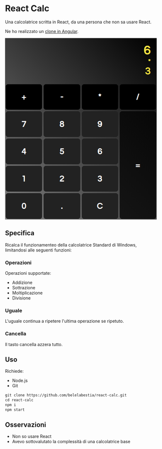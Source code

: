 # React Calc

Una calcolatrice scritta in React, da una persona che non sa usare React.

Ne ho realizzato un [clone in Angular](https://github.com/belelabestia/calc-ng).

![Screenshot](./screenshot.png)

## Specifica

Ricalca il funzionamenteo della calcolatrice Standard di Windows, limitandosi alle seguenti funzioni:

### Operazioni

Operazioni supportate:

- Addizione
- Sottrazione
- Moltiplicazione
- Divisione

### Uguale

L'uguale continua a ripetere l'ultima operazione se ripetuto.

### Cancella

Il tasto cancella azzera tutto.

## Uso

Richiede:

- Node.js
- Git

```
git clone https://github.com/belelabestia/react-calc.git
cd react-calc
npm i
npm start
```

## Osservazioni

- Non so usare React
- Avevo sottovalutato la complessità di una calcolatrice base
